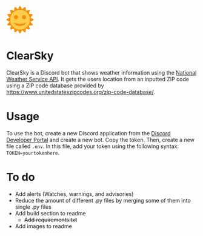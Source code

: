 ![Sun with face emoji](https://raw.githubusercontent.com/twitter/twemoji/master/assets/72x72/1f31e.png)
# ClearSky
ClearSky is a Discord bot that shows weather information using the [National Weather Service API](https://www.weather.gov/documentation/services-web-api). It gets the users location from an inputted ZIP code using a ZIP code database provided by https://www.unitedstateszipcodes.org/zip-code-database/.
# Usage
To use the bot, create a new Discord application from the [Discord Developer Portal](https://discord.com/developersc) and create a new bot. Copy the token. Then, create a new file called `.env`. In this file, add your token using the following syntax: `TOKEN=yourtokenhere`. 
# To do
- Add alerts (Watches, warnings, and advisories)
- Reduce the amount of different .py files by merging some of them into single .py files
- Add build section to readme
  - ~~Add requirements.txt~~
- Add images to readme
